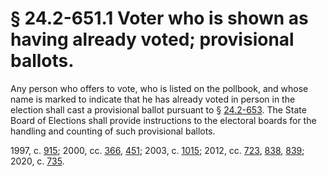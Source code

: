 # § 24.2-651.1 Voter who is shown as having already voted; provisional ballots.

<p>Any person who offers to vote, who is listed on the pollbook, and whose name is marked to indicate that he has already voted in person in the election shall cast a provisional ballot pursuant to § <a href='/vacode/24.2-653/'>24.2-653</a>. The State Board of Elections shall provide instructions to the electoral boards for the handling and counting of such provisional ballots.</p><p>1997, c. <a href='http://lis.virginia.gov/cgi-bin/legp604.exe?971+ful+CHAP0915'>915</a>; 2000, cc. <a href='http://lis.virginia.gov/cgi-bin/legp604.exe?001+ful+CHAP0366'>366</a>, <a href='http://lis.virginia.gov/cgi-bin/legp604.exe?001+ful+CHAP0451'>451</a>; 2003, c. <a href='http://lis.virginia.gov/cgi-bin/legp604.exe?031+ful+CHAP1015'>1015</a>; 2012, cc. <a href='http://lis.virginia.gov/cgi-bin/legp604.exe?121+ful+CHAP0723'>723</a>, <a href='http://lis.virginia.gov/cgi-bin/legp604.exe?121+ful+CHAP0838'>838</a>, <a href='http://lis.virginia.gov/cgi-bin/legp604.exe?121+ful+CHAP0839'>839</a>; 2020, c. <a href='http://lis.virginia.gov/cgi-bin/legp604.exe?201+ful+CHAP0735'>735</a>.</p>